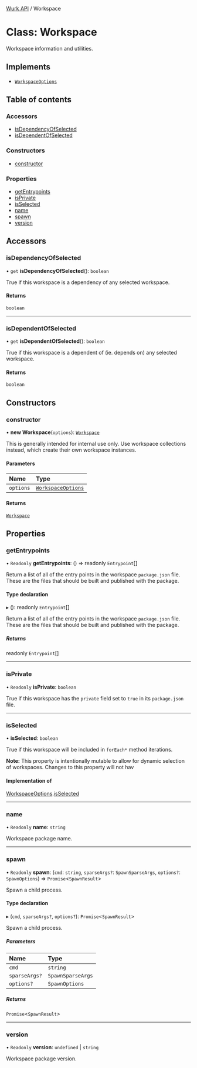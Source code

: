 [Wurk API](../README.md) / Workspace

# Class: Workspace

Workspace information and utilities.

## Implements

- [`WorkspaceOptions`](../interfaces/WorkspaceOptions.md)

## Table of contents

### Accessors

- [isDependencyOfSelected](Workspace.md#isdependencyofselected)
- [isDependentOfSelected](Workspace.md#isdependentofselected)

### Constructors

- [constructor](Workspace.md#constructor)

### Properties

- [getEntrypoints](Workspace.md#getentrypoints)
- [isPrivate](Workspace.md#isprivate)
- [isSelected](Workspace.md#isselected)
- [name](Workspace.md#name)
- [spawn](Workspace.md#spawn)
- [version](Workspace.md#version)

## Accessors

### isDependencyOfSelected

• `get` **isDependencyOfSelected**(): `boolean`

True if this workspace is a dependency of any selected workspace.

#### Returns

`boolean`

___

### isDependentOfSelected

• `get` **isDependentOfSelected**(): `boolean`

True if this workspace is a dependent of (ie. depends on) any selected
workspace.

#### Returns

`boolean`

## Constructors

### constructor

• **new Workspace**(`options`): [`Workspace`](Workspace.md)

This is generally intended for internal use only. Use workspace
collections instead, which create their own workspace instances.

#### Parameters

| Name | Type |
| :------ | :------ |
| `options` | [`WorkspaceOptions`](../interfaces/WorkspaceOptions.md) |

#### Returns

[`Workspace`](Workspace.md)

## Properties

### getEntrypoints

• `Readonly` **getEntrypoints**: () => readonly `Entrypoint`[]

Return a list of all of the entry points in the workspace
`package.json` file. These are the files that should be built and
published with the package.

#### Type declaration

▸ (): readonly `Entrypoint`[]

Return a list of all of the entry points in the workspace
`package.json` file. These are the files that should be built and
published with the package.

##### Returns

readonly `Entrypoint`[]

___

### isPrivate

• `Readonly` **isPrivate**: `boolean`

True if this workspace has the `private` field set to `true` in its
`package.json` file.

___

### isSelected

• **isSelected**: `boolean`

True if this workspace will be included in `forEach*` method iterations.

**Note:** This property is intentionally mutable to allow for dynamic
selection of workspaces. Changes to this property will not hav

#### Implementation of

[WorkspaceOptions](../interfaces/WorkspaceOptions.md).[isSelected](../interfaces/WorkspaceOptions.md#isselected)

___

### name

• `Readonly` **name**: `string`

Workspace package name.

___

### spawn

• `Readonly` **spawn**: (`cmd`: `string`, `sparseArgs?`: `SpawnSparseArgs`, `options?`: `SpawnOptions`) => `Promise`\<`SpawnResult`\>

Spawn a child process.

#### Type declaration

▸ (`cmd`, `sparseArgs?`, `options?`): `Promise`\<`SpawnResult`\>

Spawn a child process.

##### Parameters

| Name | Type |
| :------ | :------ |
| `cmd` | `string` |
| `sparseArgs?` | `SpawnSparseArgs` |
| `options?` | `SpawnOptions` |

##### Returns

`Promise`\<`SpawnResult`\>

___

### version

• `Readonly` **version**: `undefined` \| `string`

Workspace package version.
